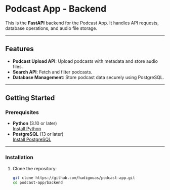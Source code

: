 # Podcast App - Backend

This is the **FastAPI** backend for the Podcast App. It handles API requests, database operations, and audio file storage.

---

## Features

- **Podcast Upload API**: Upload podcasts with metadata and store audio files.
- **Search API**: Fetch and filter podcasts.
- **Database Management**: Store podcast data securely using PostgreSQL.

---

## Getting Started

### Prerequisites

- **Python** (3.10 or later)  
  [Install Python](https://www.python.org/downloads/)
- **PostgreSQL** (13 or later)  
  [Install PostgreSQL](https://www.postgresql.org/download/)

---

### Installation

1. Clone the repository:
   ```bash
   git clone https://github.com/hadigouas/podcast-app.git
   cd podcast-app/backend

